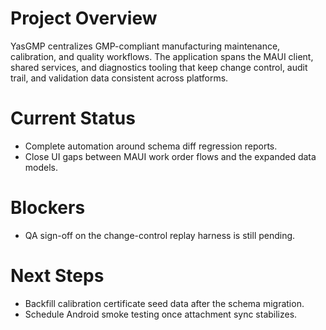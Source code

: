 # Project Overview

YasGMP centralizes GMP-compliant manufacturing maintenance, calibration, and quality workflows. The application spans the MAUI client, shared services, and diagnostics tooling that keep change control, audit trail, and validation data consistent across platforms.

# Current Status

- Complete automation around schema diff regression reports.
- Close UI gaps between MAUI work order flows and the expanded data models.

# Blockers

- QA sign-off on the change-control replay harness is still pending.

# Next Steps

- Backfill calibration certificate seed data after the schema migration.
- Schedule Android smoke testing once attachment sync stabilizes.

